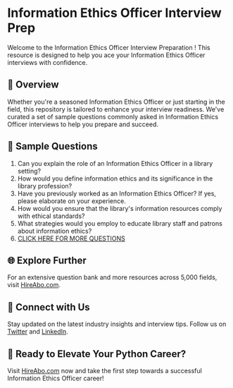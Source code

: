 # Information Ethics Officer Interview Prep

Welcome to the Information Ethics Officer Interview Preparation ! This resource is designed to help you ace your Information Ethics Officer interviews with confidence.

## 🚀 Overview

Whether you're a seasoned Information Ethics Officer or just starting in the field, this repository is tailored to enhance your interview readiness. We've curated a set of sample questions commonly asked in Information Ethics Officer interviews to help you prepare and succeed.

## 📝 Sample Questions

1. Can you explain the role of an Information Ethics Officer in a library setting?
2. How would you define information ethics and its significance in the library profession?
3. Have you previously worked as an Information Ethics Officer? If yes, please elaborate on your experience.
4. How would you ensure that the library's information resources comply with ethical standards?
5. What strategies would you employ to educate library staff and patrons about information ethics?
6. [CLICK HERE FOR MORE QUESTIONS](https://hireabo.com/job/18_1_40/Information%20Ethics%20Officer)

## 🌐 Explore Further

For an extensive question bank and more resources across 5,000 fields, visit [HireAbo.com](https://www.hireabo.com).

## 📱 Connect with Us

Stay updated on the latest industry insights and interview tips. Follow us on [Twitter](https://twitter.com/hireabo) and [LinkedIn](https://www.linkedin.com/in/hire-abo-3609972a8/).

## 🚀 Ready to Elevate Your Python Career?

Visit [HireAbo.com](https://www.hireabo.com) now and take the first step towards a successful Information Ethics Officer career!